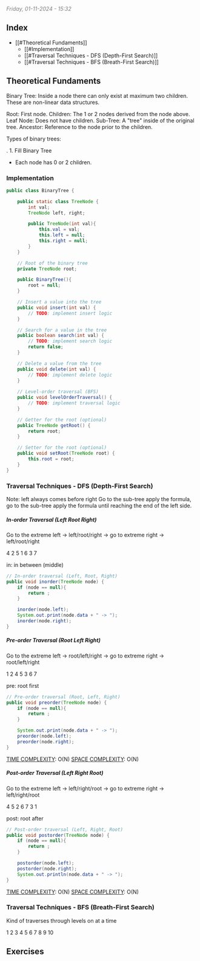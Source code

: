 <font color="#7f7f7f"><em>Friday, 01-11-2024 - 15:32</em></font>

## Index
- [[#Theoretical Fundaments]]
	- [[#Implementation]]
	- [[#Traversal Techniques - DFS (Depth-First Search)]]
	- [[#Traversal Techniques - BFS (Breath-First Search)]]
	

## Theoretical Fundaments
Binary Tree: Inside a node there can only exist at maximum two children. These are non-linear data structures.

Root: First node.
Children: The 1 or 2 nodes derived from the node above.
Leaf Node: Does not have children.
Sub-Tree: A "tree" inside of the original tree.
Ancestor: Reference to the node prior to the children.

Types of binary trees:

. 1. Fill Binary Tree
- Each node has 0 or 2 children.

### Implementation
```java
public class BinaryTree {

	public static class TreeNode {
		int val;
		TreeNode left, right;

		public TreeNode(int val){
			this.val = val;
			this.left = null;
			this.right = null;
		}
	}

	// Root of the binary tree
	private TreeNode root;

	public BinaryTree(){
		root = null;
	}

    // Insert a value into the tree
    public void insert(int val) {
        // TODO: implement insert logic
    }

    // Search for a value in the tree
    public boolean search(int val) {
        // TODO: implement search logic
        return false;
    }

    // Delete a value from the tree
    public void delete(int val) {
        // TODO: implement delete logic
    }
    
    // Level-order traversal (BFS)
    public void levelOrderTraversal() {
        // TODO: implement traversal logic
    }

    // Getter for the root (optional)
    public TreeNode getRoot() {
        return root;
    }

    // Setter for the root (optional)
    public void setRoot(TreeNode root) {
        this.root = root;
    }
}
```


### Traversal Techniques - DFS (Depth-First Search)

Note: left always comes before right
Go to the sub-tree apply the formula, go to the sub-tree apply the formula until reaching the end of the left side. 
##### In-order Traversal (Left Root Right)
Go to the extreme left -> left/root/right -> go to extreme right -> left/root/right

4 2 5 1 6 3 7 

in: in between (middle) 

```java
// In-order traversal (Left, Root, Right)
public void inorder(TreeNode node) {
	if (node == null){
		return ;
	}

	inorder(node.left);
	System.out.print(node.data + " -> ");
	inorder(node.right);
}    
```
##### Pre-order Traversal (Root Left Right)
Go to the extreme left -> root/left/right -> go to extreme right -> root/left/right

1 2 4 5 3 6 7 

pre: root first

```java
// Pre-order traversal (Root, Left, Right)
public void preorder(TreeNode node) {
	if (node == null){
		return ;
	}

	System.out.print(node.data + " -> ");
	preorder(node.left);
	preorder(node.right);
}
```
<u>TIME COMPLEXITY</u>:  O(N)
<u>SPACE COMPLEXITY</u>: O(N)

##### Post-order Traversal (Left Right Root)
Go to the extreme left -> left/right/root -> go to extreme right -> left/right/root

4 5 2 6 7 3 1

post: root after

```java
// Post-order traversal (Left, Right, Root)
public void postorder(TreeNode node) {
	if (node == null){
		return ;
	}

	postorder(node.left);
	postorder(node.right);
	System.out.println(node.data + " -> ");
}
```
<u>TIME COMPLEXITY</u>:  O(N)
<u>SPACE COMPLEXITY</u>: O(N)

### Traversal Techniques - BFS (Breath-First Search)

Kind of traverses through levels on at a time 

1 2 3 4 5 6 7 8 9 10


## Exercises